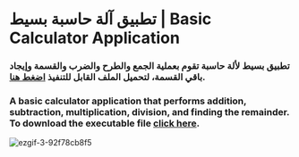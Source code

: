 # تطبيق آلة حاسبة بسيط | Basic Calculator Application

### تطبيق بسيط لألة حاسبة تقوم بعملية الجمع والطرح والضرب والقسمة وإيجاد باقي القسمة، لتحميل الملف القابل للتنفيذ [اضغط هنا](https://github.com/waheeb404/Basic-Calculator/releases).


### A basic calculator application that performs addition, subtraction, multiplication, division, and finding the remainder. To download the executable file [click here](https://github.com/waheeb404/Basic-Calculator/releases).



![ezgif-3-92f78cb8f5](https://github.com/waheeb404/Basic-Calculator/assets/112832434/5a5622d6-f3c4-4670-893d-8afd899e35fc)
